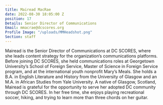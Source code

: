 ```yaml
---
title: Mairead MacRae
date: 2022-08-30 18:05:00 Z
position: 17
Details: Senior Director of Communications
Email: mmacrae@dcscores.org
Profile Image: "/uploads/MMHeadshot.png"
Section: staff
---
```


Mairead is the Senior Director of Communications at DC SCORES, where she leads content strategy for the organization’s communications platforms. Before joining DC SCORES, she held communications roles at Georgetown University’s School of Foreign Service, Master of Science in Foreign Service program, and at the international youth nonprofit Mary’s Meals. She holds a B.A. in English Literature and History from the University of Glasgow and an M.A. in African Studies from Yale University. A native of Glasgow, Scotland, Mairead is grateful for the opportunity to serve her adopted DC community through DC SCORES. In her free time, she enjoys playing recreational soccer, hiking, and trying to learn more than three chords on her guitar.